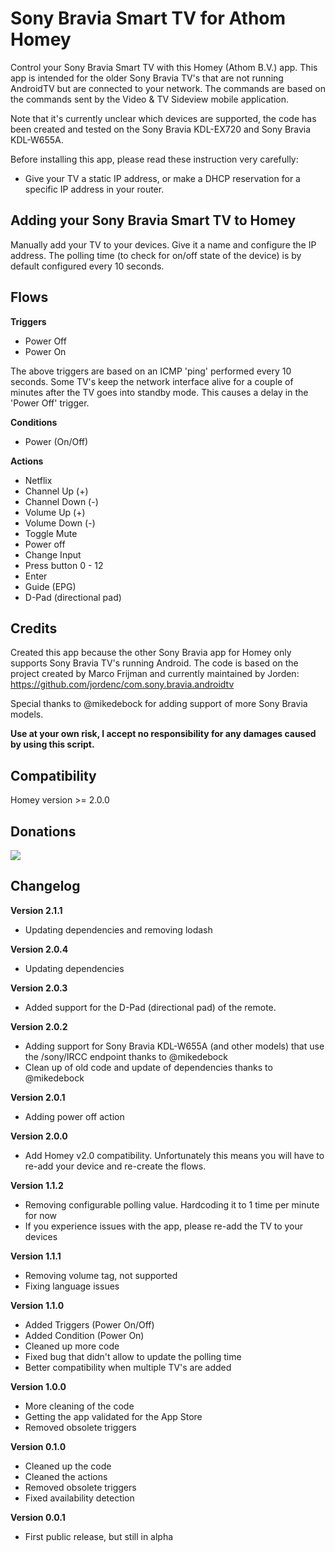 # Sony Bravia Smart TV for Athom Homey

Control your Sony Bravia Smart TV with this Homey (Athom B.V.) app.
This app is intended for the older Sony Bravia TV's that are not running AndroidTV but are connected to your network.
The commands are based on the commands sent by the Video & TV Sideview mobile application.

Note that it's currently unclear which devices are supported, the code has been created and tested on the Sony Bravia KDL-EX720 and Sony Bravia KDL-W655A.

Before installing this app, please read these instruction very carefully:
- Give your TV a static IP address, or make a DHCP reservation for a specific IP address in your router.

## Adding your Sony Bravia Smart TV to Homey

Manually add your TV to your devices. Give it a name and configure the IP address.
The polling time (to check for on/off state of the device) is by default configured every 10 seconds.

## Flows

**Triggers**
- Power Off
- Power On

The above triggers are based on an ICMP 'ping' performed every 10 seconds. Some TV's keep the network interface alive for a couple of minutes after the TV goes into standby mode. This causes a delay in the 'Power Off' trigger.

**Conditions**
- Power (On/Off)

**Actions**
- Netflix
- Channel Up (+)
- Channel Down (-)
- Volume Up (+)
- Volume Down (-)
- Toggle Mute
- Power off
- Change Input
- Press button 0 - 12
- Enter
- Guide (EPG)
- D-Pad (directional pad)

## Credits
Created this app because the other Sony Bravia app for Homey only supports Sony Bravia TV's running Android.
The code is based on the project created by Marco Frijman and currently maintained by Jorden:
https://github.com/jordenc/com.sony.bravia.androidtv

Special thanks to @mikedebock for adding support of more Sony Bravia models.

**Use at your own risk, I accept no responsibility for any damages caused by using this script.**

## Compatibility
Homey version >= 2.0.0

## Donations
[![](https://www.paypalobjects.com/en_US/i/btn/btn_donateCC_LG.gif)](https://www.paypal.com/cgi-bin/webscr?cmd=_s-xclick&hosted_button_id=SGUF7AJYAF83C)

## Changelog

**Version 2.1.1**
- Updating dependencies and removing lodash

**Version 2.0.4**
- Updating dependencies

**Version 2.0.3**
- Added support for the D-Pad (directional pad) of the remote.

**Version 2.0.2**
- Adding support for Sony Bravia KDL-W655A (and other models) that use the /sony/IRCC endpoint thanks to @mikedebock
- Clean up of old code and update of dependencies thanks to @mikedebock

**Version 2.0.1**
- Adding power off action

**Version 2.0.0**
- Add Homey v2.0 compatibility. Unfortunately this means you will have to re-add your device and re-create the flows.

**Version 1.1.2**
- Removing configurable polling value. Hardcoding it to 1 time per minute for now
- If you experience issues with the app, please re-add the TV to your devices

**Version 1.1.1**
- Removing volume tag, not supported
- Fixing language issues

**Version 1.1.0**
- Added Triggers (Power On/Off)
- Added Condition (Power On)
- Cleaned up more code
- Fixed bug that didn't allow to update the polling time
- Better compatibility when multiple TV's are added

**Version 1.0.0**
- More cleaning of the code
- Getting the app validated for the App Store
- Removed obsolete triggers

**Version 0.1.0**
- Cleaned up the code
- Cleaned the actions
- Removed obsolete triggers
- Fixed availability detection

**Version 0.0.1**
- First public release, but still in alpha

[poweron-hack]: http://oi68.tinypic.com/ibxpx1.jpg
